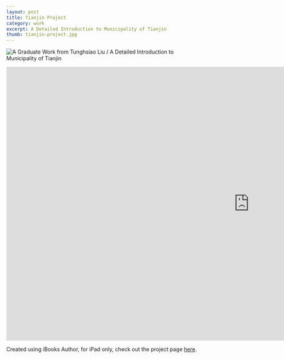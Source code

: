 ```yaml
---
layout: post
title: Tianjin Project
category: work
excerpt: A Detailed Introduction to Municipality of Tianjin
thumb: tianjin-project.jpg
---
```


<div class=txt>
<p><img src="{{ site.file }}/tianjin-project.png" alt="A Graduate Work from Tunghsiao Liu / A Detailed Introduction to Municipality of Tianjin"></p>
</div>

<iframe width="1280" height="720" src="http://www.youtube.com/embed/dk2Fg8WJ3-o?rel=0" frameborder="0" allowfullscreen></iframe>

<div class=txt>
<p>Created using iBooks Author, for iPad only, check out the project page <a href="/lab/tianjin/">here</a>.</p> 
</div>

<script src="http://ajax.googleapis.com/ajax/libs/jquery/1.6.1/jquery.min.js"></script>
<script>
// By Chris Coyier & tweaked by Mathias Bynens
$(function() {
	var $allVideos = $("iframe[src^='http://www.youtube.com']"),
	    $fluidEl = $("body");
	$allVideos.each(function() {
		$(this)
			.data('aspectRatio', this.height / this.width)
			.removeAttr('height')
			.removeAttr('width');
	});

	$(window).resize(function() {
		var newWidth = $fluidEl.width();
		$allVideos.each(function() {
			var $el = $(this);
			$el
				.width(newWidth)
				.height(newWidth * $el.data('aspectRatio'));

		});
	}).resize();
});
</script>
